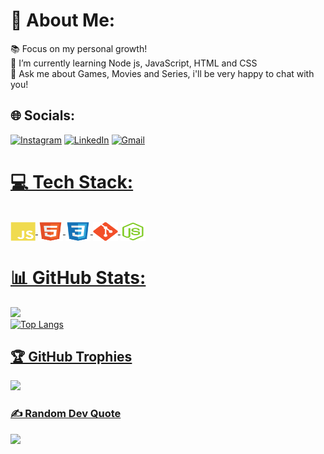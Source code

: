 # 🚀 About Me:
📚 Focus on my personal growth!<br>🌱 I’m currently learning Node js, JavaScript, HTML and CSS<br>💬 Ask me about Games, Movies and Series, i'll be very happy to chat with you!<br>


## 🌐 Socials:
[![Instagram](https://img.shields.io/badge/Instagram-%23E4405F.svg?logo=Instagram&logoColor=white)](https://instagram.com/_souzj) [![LinkedIn](https://img.shields.io/badge/LinkedIn-%230077B5.svg?logo=linkedin&logoColor=white)](https://www.linkedin.com/in/jo%C3%A3osouza004)
[![Gmail](https://img.shields.io/badge/Gmail-D14836?logo=gmail&logoColor=white)](mailto:joaosvieira04@gmail.com)
<a href="https://raw.githubusercontent.com/JoaoSouza04/JoaoSouza04/main/assets/giphy.gif"/>

# 💻 Tech Stack:
<div style="display: inline_block"><br>
  <img align="center" alt="Joao-Js" height="30" width="40" src="https://raw.githubusercontent.com/devicons/devicon/master/icons/javascript/javascript-plain.svg">
  <img align="center" alt="Joao-HTML" height="30" width="40" src="https://raw.githubusercontent.com/devicons/devicon/master/icons/html5/html5-original.svg">
  <img align="center" alt="Joao-CSS" height="30" width="40" src="https://raw.githubusercontent.com/devicons/devicon/master/icons/css3/css3-original.svg">
  <img align="center" alt="Joao-GIT" height="30" width="40" src="https://github.com/devicons/devicon/blob/master/icons/git/git-original.svg">
  <img align="center" alt="Joao-NODE" height="30" width="40" src="https://github.com/devicons/devicon/blob/master/icons/nodejs/nodejs-original.svg">
</div>


# 📊 GitHub Stats:

![](https://github-readme-stats-git-masterrstaa-rickstaa.vercel.app/api?username=JoaoSouza04&theme=material-palenight&hide_border=false&include_all_commits=true&count_private=true)</br>
![Top Langs](https://github-readme-stats-git-masterrstaa-rickstaa.vercel.app/api/top-langs/?username=JoaoSouza04&hide=html&exclude_repo=python_vim&hide_border=true&theme=material-palenight&hide_border=false)
  
## 🏆 GitHub Trophies
![](https://github-profile-trophy.vercel.app/?username=JoaoSouza04&theme=dracula&no-frame=false&no-bg=false&margin-w=4)

### ✍️ Random Dev Quote
![](https://quotes-github-readme.vercel.app/api?type=horizontal&theme=radical)
